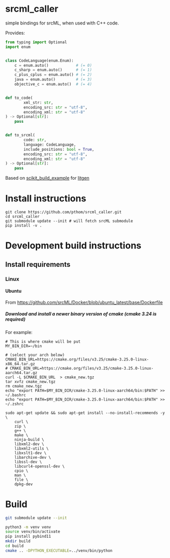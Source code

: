 # srcml_caller

simple bindings for srcML, when used with C++ code.

Provides:

````python
from typing import Optional
import enum


class CodeLanguage(enum.Enum):
    c = enum.auto()            # (= 0)
    c_sharp = enum.auto()      # (= 1)
    c_plus_cplus = enum.auto() # (= 2)
    java = enum.auto()         # (= 3)
    objective_c = enum.auto()  # (= 4)


def to_code(
        xml_str: str,
        encoding_src: str = "utf-8",
        encoding_xml: str = "utf-8"
) -> Optional[str]:
    pass


def to_srcml(
        code: str,
        language: CodeLanguage,
        include_positions: bool = True,
        encoding_src: str = "utf-8",
        encoding_xml: str = "utf-8"
) -> Optional[str]:
    pass
````

Based on [scikit_build_example](https://github.com/pybind/scikit_build_example) for [litgen](https://github.com/pthom/litgen)

# Install instructions

````
git clone https://github.com/pthom/srcml_caller.git
cd srcml_caller
git submodule update --init # will fetch srcML submodule
pip install -v .
````

# Development build instructions

## Install requirements


### Linux

#### Ubuntu

From https://github.com/srcML/Docker/blob/ubuntu_latest/base/Dockerfile

##### Download and install a newer binary version of cmake (cmake 3.24 is required)

For example:
````
# This is where cmake will be put
MY_BIN_DIR=~/bin

# (select your arch below)
CMAKE_BIN_URL=https://cmake.org/files/v3.25/cmake-3.25.0-linux-x86_64.tar.gz
# CMAKE_BIN_URL=https://cmake.org/files/v3.25/cmake-3.25.0-linux-aarch64.tar.gz
curl -L $CMAKE_BIN_URL  > cmake_new.tgz
tar xvfz cmake_new.tgz
rm cmake_new.tgz
echo "export PATH=$MY_BIN_DIR/cmake-3.25.0-linux-aarch64/bin:$PATH" >> ~/.bashrc
echo "export PATH=$MY_BIN_DIR/cmake-3.25.0-linux-aarch64/bin:$PATH" >> ~/.zshrc
````


````
sudo apt-get update && sudo apt-get install --no-install-recommends -y \
    curl \
    zip \
    g++ \
    make \
    ninja-build \
    libxml2-dev \
    libxml2-utils \
    libxslt1-dev \
    libarchive-dev \
    libssl-dev \
    libcurl4-openssl-dev \
    cpio \
    man \
    file \
    dpkg-dev
````

# Build
````bash
git submodule update --init
````

````bash
python3 -m venv venv
source venv/bin/activate
pip install pybind11
mkdir build
cd build
cmake .. -DPYTHON_EXECUTABLE=../venv/bin/python
````

